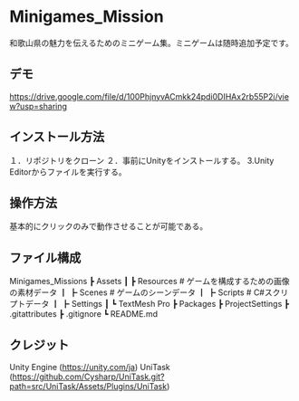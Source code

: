 # Minigames_Mission
和歌山県の魅力を伝えるためのミニゲーム集。ミニゲームは随時追加予定です。


## デモ
https://drive.google.com/file/d/100PhjnyvACmkk24pdi0DIHAx2rb55P2j/view?usp=sharing


## インストール方法
１．リポジトリをクローン
２．事前にUnityをインストールする。
3.Unity Editorからファイルを実行する。


## 操作方法
基本的にクリックのみで動作させることが可能である。


## ファイル構成
Minigames_Missions
┣  Assets
┃ ┣  Resources # ゲームを構成するための画像の素材データ
┃ ┣  Scenes # ゲームのシーンデータ
┃ ┣  Scripts # C#スクリプトデータ
┃ ┣  Settings
┃ ┗  TextMesh Pro
┣ Packages
┣ ProjectSettings
┣ .gitattributes
┣ .gitignore
┗ README.md


## クレジット
Unity Engine (https://unity.com/ja)
UniTask (https://github.com/Cysharp/UniTask.git?path=src/UniTask/Assets/Plugins/UniTask)
